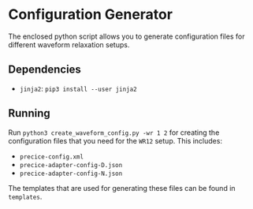 # Configuration Generator

The enclosed python script allows you to generate configuration files for different waveform relaxation setups.

## Dependencies

* `jinja2`: `pip3 install --user jinja2`

## Running

Run `python3 create_waveform_config.py -wr 1 2` for creating the configuration files that you need for the `WR12` setup. This includes:

* `precice-config.xml`
* `precice-adapter-config-D.json`
* `precice-adapter-config-N.json`

The templates that are used for generating these files can be found in `templates`.